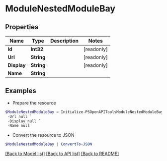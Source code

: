 # ModuleNestedModuleBay
## Properties

Name | Type | Description | Notes
------------ | ------------- | ------------- | -------------
**Id** | **Int32** |  | [readonly] 
**Url** | **String** |  | [readonly] 
**Display** | **String** |  | [readonly] 
**Name** | **String** |  | 

## Examples

- Prepare the resource
```powershell
$ModuleNestedModuleBay = Initialize-PSOpenAPIToolsModuleNestedModuleBay  -Id null `
 -Url null `
 -Display null `
 -Name null
```

- Convert the resource to JSON
```powershell
$ModuleNestedModuleBay | ConvertTo-JSON
```

[[Back to Model list]](../README.md#documentation-for-models) [[Back to API list]](../README.md#documentation-for-api-endpoints) [[Back to README]](../README.md)

